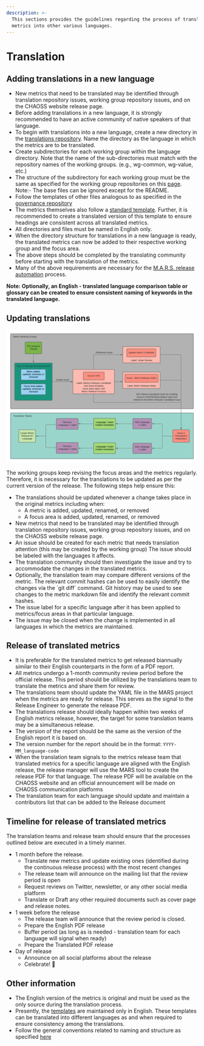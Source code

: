 ```yaml
---
description: >-
  This sections provides the guidelines regarding the process of translating
  metrics into other various languages.
---
```


# Translation

## **Adding translations in a new language**

* New metrics that need to be translated may be identified through translation repository issues, working group repository issues, and on the CHAOSS website release page.
* Before adding translations in a new language, it is strongly recommended to have an active community of native speakers of that language.
* To begin with translations into a new language, create a new directory in the [translations repository](https://github.com/chaoss/translations). Name the directory as the language in which the metrics are to be translated.
* Create subdirectories for each working group within the language directory. Note that the name of the sub-directories must match with the repository names of the working groups. \(e.g., wg-common, wg-value, etc.\)
* The structure of the subdirectory for each working group must be the same as specified for the working group repositories on this [page](https://handbook.chaoss.community/community-handbook/community-initiatives/working-groups/wg-repository-structure). Note:- The base files can be ignored except for the README.
* Follow the templates of other files analogous to as specified in the [governance repository](https://github.com/chaoss/governance/tree/master/templates)
* The metrics themselves also follow a [standard template](https://github.com/chaoss/metrics/blob/master/resources/metrics-template.md). Further, it is recommended to create a translated version of this template to ensure headings are consistent across all translated metrics.
* All directories and files must be named in English only.
* When the directory structure for translations in a new language is ready,  the translated metrics can now be added to their respective working group and the focus area.
* The above steps should be completed by the translating community before starting with the translation of the metrics.
* Many of the above requirements are necessary for the [M.A.R.S. release automation](https://github.com/chaoss/MARS) process.

**Note: Optionally, an English - translated language comparison table or glossary can be created to ensure consistent naming of keywords in the translated language.**

## **Updating translations**

![](../../.gitbook/assets/update-translations-flowchart.png)

The working groups keep revising the focus areas and the metrics regularly. Therefore, it is necessary for the translations to be updated as per the current version of the release. The following steps help ensure this:

* The translations should be updated whenever a change takes place in the original metrics including when:
  * A metric is added, updated, renamed, or removed
  * A focus area is added, updated, renamed, or removed
* New metrics that need to be translated may be identified through translation repository issues, working group repository issues, and on the CHAOSS website release page.
* An issue should be created for each metric that needs translation attention \(this may be created by the working group\) The issue should be labeled with the languages it affects.
* The translation community should then investigate the issue and try to accommodate the changes in the translated metrics.
* Optionally, the translation team may compare different versions of the metric. The relevant commit hashes can be used to easily identify the changes via the \`git diff\` command. Git history may be used to see changes to the metric markdown file and identify the relevant commit hashes.
* The issue label for a specific language after it has been applied to metrics/focus areas in that particular language.
* The issue may be closed when the change is implemented in all languages in which the metrics are maintained.

## **Release of translated metrics**

* It is preferable for the translated metrics to get released biannually similar to their English counterparts in the form of a PDF report.
* All metrics undergo a 1-month community review period before the official release. This period should be utilized by the translations team to translate the metrics and share them for review.
* The translations team should update the YAML file in the MARS project when the metrics are ready for release. This serves as the signal to the Release Engineer to generate the release PDF.
* The translations release should ideally happen within two weeks of English metrics release, however, the target for some translation teams may be a simultaneous release.
* The version of the report should be the same as the version of the English report it is based on.
* The version number for the report should be in the format: `YYYY-MM_language-code`
* When the translation team signals to the metrics release team that translated metrics for a specific language are aligned with the English release, the release manager will use the MARS tool to create the release PDF for that language. The release PDF will be available on the CHAOSS website and an official announcement will be made on CHAOSS communication platforms
* The translation team for each language should update and maintain a contributors list that can be added to the Release document

## **Timeline for release of translated metrics**

The translation teams and release team should ensure that the processes outlined below are executed in a timely manner.

* 1 month before the release.
  * Translate new metrics and update existing ones \(identified during the continuous release process\) with the most recent changes
  * The release team will announce on the mailing list that the review period is open
  * Request reviews on Twitter, newsletter, or any other social media platform
  * Translate or Draft any other required documents such as cover page and release notes.
* 1 week before the release
  * The release team will announce that the review period is closed.
  * Prepare the English PDF release 
  * Buffer period \(as long as is needed - translation team for each language will signal when ready\)
  * Prepare the Translated PDF release
* Day of release
  * Announce on all social platforms about the release
  * Celebrate! 🎉

## **Other information**

* The English version of the metrics is original and must be used as the only source during the translation process.
* Presently, the [templates](https://github.com/chaoss/governance/tree/master/templates) are maintained only in English. These templates can be translated into different languages as and when required to ensure consistency among the translations.
* Follow the general conventions related to naming and structure as specified [here](https://handbook.chaoss.community/community-handbook/community-initiatives/working-groups/wg-repository-structure#general-convention)

## 

